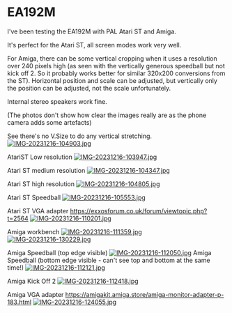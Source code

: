 # EA192M

I've been testing the EA192M with PAL Atari ST and Amiga.

It's perfect for the Atari ST, all screen modes work very well.

For Amiga, there can be some vertical cropping when it uses a resolution over 240 pixels high (as seen with the vertically generous speedball but not kick off 2. So it probably works better for similar 320x200 conversions from the ST).
Horizontal position and scale can be adjusted, but vertically only the position can be adjusted, not the scale unfortunately.

Internal stereo speakers work fine. 

(The photos don't show how clear the images really are as the phone camera adds some artefacts)

See there's no V.Size to do any vertical stretching.
[![IMG-20231216-104903.jpg](https://i.postimg.cc/J4YM2qPv/IMG-20231216-104903.jpg)](https://postimg.cc/tY6K1h0N)

AtariST Low resolution
[![IMG-20231216-103947.jpg](https://i.postimg.cc/Jzt4rgsR/IMG-20231216-103947.jpg)](https://postimg.cc/gxFP4gy7)

Atari ST medium resolution
[![IMG-20231216-104347.jpg](https://i.postimg.cc/fWjbBY4Q/IMG-20231216-104347.jpg)](https://postimg.cc/7bhDLGYK)

Atari ST high resolution
[![IMG-20231216-104805.jpg](https://i.postimg.cc/HskTzK4b/IMG-20231216-104805.jpg)](https://postimg.cc/4njCNW03)

Atari ST Speedball
[![IMG-20231216-105553.jpg](https://i.postimg.cc/xjswfdMb/IMG-20231216-105553.jpg)](https://postimg.cc/F1LWGNP9)

Atari ST VGA adapter
https://exxosforum.co.uk/forum/viewtopic.php?t=2564
[![IMG-20231216-110201.jpg](https://i.postimg.cc/6QLPD6Bq/IMG-20231216-110201.jpg)](https://postimg.cc/HJn3Mgc1)

Amiga workbench
[![IMG-20231216-111359.jpg](https://i.postimg.cc/VLxHv065/IMG-20231216-111359.jpg)](https://postimg.cc/N5xxPMRw)
[![IMG-20231216-130229.jpg](https://i.postimg.cc/k5XZP3Gy/IMG-20231216-130229.jpg)](https://postimg.cc/WdCS0yMD)

Amiga Speedball (top edge visible)
[![IMG-20231216-112050.jpg](https://i.postimg.cc/Z5zV4k7d/IMG-20231216-112050.jpg)](https://postimg.cc/Lnvz3WM9)
Amiga Speedball (bottom edge visible - can't see top and bottom at the same time!)
[![IMG-20231216-112121.jpg](https://i.postimg.cc/GpcKTF13/IMG-20231216-112121.jpg)](https://postimg.cc/TK4gZWwB)

Amiga Kick Off 2
[![IMG-20231216-112418.jpg](https://i.postimg.cc/P5bKq69F/IMG-20231216-112418.jpg)](https://postimg.cc/Wd30W72M)

Amiga VGA adapter
https://amigakit.amiga.store/amiga-monitor-adapter-p-183.html
[![IMG-20231216-124055.jpg](https://i.postimg.cc/W17KybN3/IMG-20231216-124055.jpg)](https://postimg.cc/qNzjhrCV)



